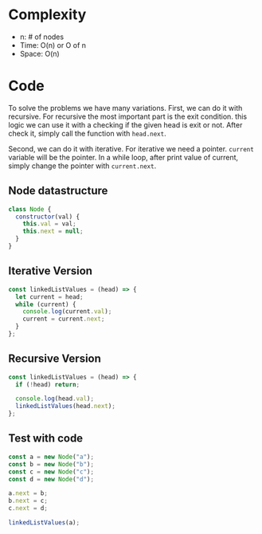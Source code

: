 # Complexity

- n: # of nodes
- Time: O(n) or O of n
- Space: O(n)

# Code

To solve the problems we have many variations.
First, we can do it with recursive. For recursive the most important part is the exit condition. this logic we can use it with a checking if the given head is exit or not. After check it, simply call the function with `head.next`.

Second, we can do it with iterative. For iterative we need a pointer. `current` variable will be the pointer. In a while loop, after print value of current, simply change the pointer with `current.next`.

## Node datastructure

```javascript
class Node {
  constructor(val) {
    this.val = val;
    this.next = null;
  }
}
```

## Iterative Version

```javascript
const linkedListValues = (head) => {
  let current = head;
  while (current) {
    console.log(current.val);
    current = current.next;
  }
};
```

## Recursive Version

```javascript
const linkedListValues = (head) => {
  if (!head) return;

  console.log(head.val);
  linkedListValues(head.next);
};
```

## Test with code

```javascript
const a = new Node("a");
const b = new Node("b");
const c = new Node("c");
const d = new Node("d");

a.next = b;
b.next = c;
c.next = d;

linkedListValues(a);
```
